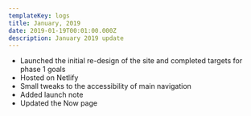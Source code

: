 ```yaml
---
templateKey: logs
title: January, 2019
date: 2019-01-19T00:01:00.000Z
description: January 2019 update
---
```


- Launched the initial re-design of the site and completed targets for phase 1 goals
- Hosted on Netlify
- Small tweaks to the accessibility of main navigation
- Added launch note
- Updated the Now page